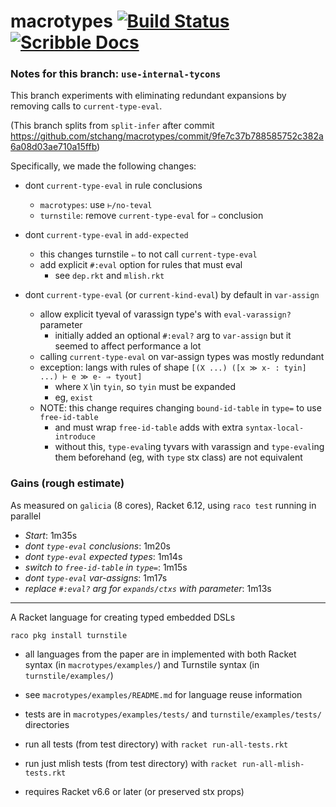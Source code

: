 # macrotypes [![Build Status](https://travis-ci.org/stchang/macrotypes.svg?branch=master)](https://travis-ci.org/stchang/macrotypes) [![Scribble Docs](https://img.shields.io/badge/Docs-Scribble%20-blue.svg)](http://docs.racket-lang.org/turnstile/index.html)

### Notes for this branch: `use-internal-tycons`

This branch experiments with eliminating redundant expansions by removing calls
to `current-type-eval`.

(This branch splits from `split-infer` after commit https://github.com/stchang/macrotypes/commit/9fe7c37b788585752c382a6a08d03ae710a15ffb)

Specifically, we made the following changes:

- dont `current-type-eval` in rule conclusions
  - `macrotypes`: use `⊢/no-teval`
  - `turnstile`: remove `current-type-eval` for `⇒` conclusion

- dont `current-type-eval` in `add-expected`
  - this changes turnstile `⇐` to not call `current-type-eval`
  - add explicit `#:eval` option for rules that must eval
    - see `dep.rkt` and `mlish.rkt`

- dont `current-type-eval` (or `current-kind-eval`) by default in `var-assign`
  - allow explicit tyeval of varassign type's with `eval-varassign?` parameter
    - initially added an optional `#:eval?` arg to `var-assign` but it seemed
      to affect performance a lot
  - calling `current-type-eval` on var-assign types was mostly redundant
  - exception: langs with rules of shape `[(X ...) ([x ≫ x- : tyin] ...) ⊢ e ≫ e- ⇒ tyout]`
      - where `X` \in `tyin`, so `tyin` must be expanded
    - eg, `exist`
  - NOTE: this change requires changing `bound-id-table` in `type=` to use `free-id-table`
    - and must wrap `free-id-table` adds with extra `syntax-local-introduce`
    - without this, `type-eval`ing tyvars with varassign and `type-eval`ing them beforehand (eg, with `type` stx class) are not equivalent

### Gains (rough estimate)

As measured on `galicia` (8 cores), Racket 6.12, using `raco test` running in parallel

- *Start*: 1m35s
- *dont `type-eval` conclusions*: 1m20s
- *dont `type-eval` expected types*: 1m14s
- *switch to `free-id-table` in `type=`*: 1m15s
- *dont `type-eval` var-assigns*: 1m17s
- *replace `#:eval?` arg for `expands/ctxs` with parameter*: 1m13s

---------
A Racket language for creating typed embedded DSLs

`raco pkg install turnstile`

- all languages from the paper are in implemented with both Racket syntax (in `macrotypes/examples/`) and Turnstile syntax (in `turnstile/examples/`)

- see `macrotypes/examples/README.md` for language reuse information

- tests are in `macrotypes/examples/tests/` and `turnstile/examples/tests/` directories

- run all tests (from test directory) with `racket run-all-tests.rkt`

- run just mlish tests (from test directory) with `racket run-all-mlish-tests.rkt`

- requires Racket v6.6 or later (or preserved stx props)